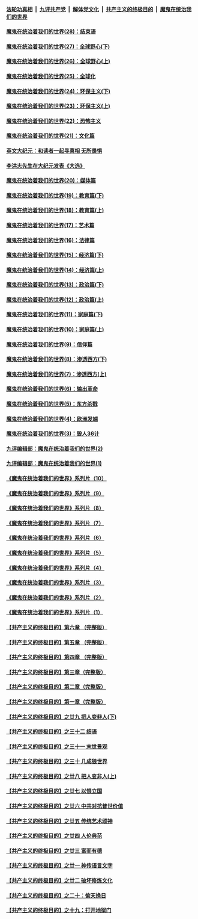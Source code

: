 ####  [法轮功真相](../../../../basic/blob/master/README.md?t=03061930) &nbsp;|&nbsp; [九评共产党](../../../../9ping.md/blob/master/README.md?t=03061930) &nbsp;|&nbsp; [解体党文化](../../../../jtdwh.md/blob/master/README.md?t=03061930)  &nbsp;|&nbsp; [共产主义的终极目的](../../../../gczydzjmd.md/blob/master/README.md?t=03061930) &nbsp;|&nbsp; [魔鬼在统治我们的世界](../../../../mgztzwmdsj.md/blob/master/README.md?t=03061930) 

#### [魔鬼在统治着我们的世界(28)：结束语](../pages/nsc422/n10936246.md?t=03061930) 

#### [魔鬼在统治着我们的世界(27)：全球野心(下)](../pages/nsc422/n10928319.md?t=03061930) 

#### [魔鬼在统治着我们的世界(26)：全球野心(上)](../pages/nsc422/n10900318.md?t=03061930) 

#### [魔鬼在统治着我们的世界(25)：全球化](../pages/nsc422/n10788205.md?t=03061930) 

#### [魔鬼在统治着我们的世界(24)：环保主义(下)](../pages/nsc422/n10695307.md?t=03061930) 

#### [魔鬼在统治着我们的世界(23)：环保主义(上)](../pages/nsc422/n10688613.md?t=03061930) 

#### [魔鬼在统治着我们的世界(22)：恐怖主义](../pages/nsc422/n10614727.md?t=03061930) 

#### [魔鬼在统治着我们的世界(21)：文化篇](../pages/nsc422/n10597706.md?t=03061930) 

#### [英文大纪元：和读者一起寻真相 无所畏惧](../pages/nsc422/n12542027.md?t=03061930) 

#### [李洪志先生在大纪元发表《大选》](../pages/nsc422/n12534746.md?t=03061930) 

#### [魔鬼在统治着我们的世界(20)：媒体篇](../pages/nsc422/n10586579.md?t=03061930) 

#### [魔鬼在统治着我们的世界(19)：教育篇(下)](../pages/nsc422/n10564808.md?t=03061930) 

#### [魔鬼在统治着我们的世界(18)：教育篇(上)](../pages/nsc422/n10526970.md?t=03061930) 

#### [魔鬼在统治着我们的世界(17)：艺术篇](../pages/nsc422/n10499093.md?t=03061930) 

#### [魔鬼在统治着我们的世界(16)：法律篇](../pages/nsc422/n10485969.md?t=03061930) 

#### [魔鬼在统治着我们的世界(15)：经济篇(下)](../pages/nsc422/n10469975.md?t=03061930) 

#### [魔鬼在统治着我们的世界(14)：经济篇(上)](../pages/nsc422/n10457370.md?t=03061930) 

#### [魔鬼在统治着我们的世界(13)：政治篇(下)](../pages/nsc422/n10448270.md?t=03061930) 

#### [魔鬼在统治着我们的世界(12)：政治篇(上)](../pages/nsc422/n10444576.md?t=03061930) 

#### [魔鬼在统治着我们的世界(11)：家庭篇(下)](../pages/nsc422/n10440961.md?t=03061930) 

#### [魔鬼在统治着我们的世界(10)：家庭篇(上)](../pages/nsc422/n10435448.md?t=03061930) 

#### [魔鬼在统治着我们的世界(9)：信仰篇](../pages/nsc422/n10432159.md?t=03061930) 

#### [魔鬼在统治着我们的世界(8)：渗透西方(下)](../pages/nsc422/n10429603.md?t=03061930) 

#### [魔鬼在统治着我们的世界(7)：渗透西方(上)](../pages/nsc422/n10426013.md?t=03061930) 

#### [魔鬼在统治着我们的世界(6)：输出革命](../pages/nsc422/n10421536.md?t=03061930) 

#### [魔鬼在统治着我们的世界(5)：东方杀戮](../pages/nsc422/n10417707.md?t=03061930) 

#### [魔鬼在统治着我们的世界(4)：欧洲发端](../pages/nsc422/n10414890.md?t=03061930) 

#### [魔鬼在统治着我们的世界(3)：毁人36计](../pages/nsc422/n10411583.md?t=03061930) 

#### [九评编辑部：魔鬼在统治着我们的世界(2)](../pages/nsc422/n10410036.md?t=03061930) 

#### [九评编辑部：魔鬼在统治着我们的世界(1)](../pages/nsc422/n10406825.md?t=03061930) 

#### [《魔鬼在统治着我们的世界》系列片（10）](../pages/nsc422/n12292670.md?t=03061930) 

#### [《魔鬼在统治着我们的世界》系列片（9）](../pages/nsc422/n12290859.md?t=03061930) 

#### [《魔鬼在统治着我们的世界》系列片（8）](../pages/nsc422/n12287445.md?t=03061930) 

#### [《魔鬼在统治着我们的世界》系列片（7）](../pages/nsc422/n12283425.md?t=03061930) 

#### [《魔鬼在统治着我们的世界》系列片（6）](../pages/nsc422/n12282314.md?t=03061930) 

#### [《魔鬼在统治着我们的世界》系列片（5）](../pages/nsc422/n12281419.md?t=03061930) 

#### [《魔鬼在统治着我们的世界》系列片（4）](../pages/nsc422/n12274024.md?t=03061930) 

#### [《魔鬼在统治着我们的世界》系列片（3）](../pages/nsc422/n12271322.md?t=03061930) 

#### [《魔鬼在统治着我们的世界》系列片（2）](../pages/nsc422/n12269049.md?t=03061930) 

#### [《魔鬼在统治着我们的世界》系列片（1）](../pages/nsc422/n12267575.md?t=03061930) 

#### [【共产主义的终极目的】第六章 （完整版）](../pages/nsc422/n11428913.md?t=03061930) 

#### [【共产主义的终极目的】第五章 （完整版）](../pages/nsc422/n11428912.md?t=03061930) 

#### [【共产主义的终极目的】第四章 （完整版）](../pages/nsc422/n11428907.md?t=03061930) 

#### [【共产主义的终极目的】第三章（完整版）](../pages/nsc422/n11428848.md?t=03061930) 

#### [【共产主义的终极目的】第二章（完整版）](../pages/nsc422/n11428831.md?t=03061930) 

#### [【共产主义的终极目的】第一章（完整版）](../pages/nsc422/n11417651.md?t=03061930) 

#### [【共产主义的终极目的】之廿九 把人变非人(下)](../pages/nsc422/n11344140.md?t=03061930) 

#### [【共产主义的终极目的】之三十二 结语](../pages/nsc422/n11360535.md?t=03061930) 

#### [【共产主义的终极目的】之三十一 末世景观](../pages/nsc422/n11351129.md?t=03061930) 

#### [【共产主义的终极目的】之三十 几成狼世界](../pages/nsc422/n11348280.md?t=03061930) 

#### [【共产主义的终极目的】之廿八 把人变非人(上)](../pages/nsc422/n11340492.md?t=03061930) 

#### [【共产主义的终极目的】之廿七 以恨立国](../pages/nsc422/n11336944.md?t=03061930) 

#### [【共产主义的终极目的】之廿六 中共对抗普世价值](../pages/nsc422/n11324785.md?t=03061930) 

#### [【共产主义的终极目的】之廿五 传统艺术颂神](../pages/nsc422/n11296396.md?t=03061930) 

#### [【共产主义的终极目的】之廿四 人伦典范](../pages/nsc422/n11296397.md?t=03061930) 

#### [【共产主义的终极目的】之廿三 富而有德](../pages/nsc422/n11283598.md?t=03061930) 

#### [【共产主义的终极目的】之廿一 神传语言文字](../pages/nsc422/n11263265.md?t=03061930) 

#### [【共产主义的终极目的】之廿二 破坏修炼文化](../pages/nsc422/n11245728.md?t=03061930) 

#### [【共产主义的终极目的】之二十：偷天换日](../pages/nsc422/n11238846.md?t=03061930) 

#### [【共产主义的终极目的】之十九：打开地狱门](../pages/nsc422/n11206376.md?t=03061930) 

